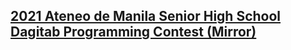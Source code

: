 ## [2021 Ateneo de Manila Senior High School Dagitab Programming Contest (Mirror)](https://codeforces.com/gym/102911)